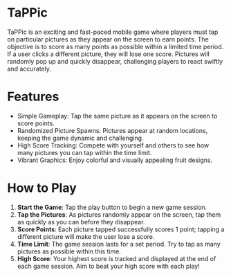 # TaPPic
TaPPic is an exciting and fast-paced mobile game where players must tap on particular pictures as they appear on the screen to earn points. The objective is to score as many points as possible within a limited time period. If a user clicks a different picture, they will lose one score. Pictures will randomly pop up and quickly disappear, challenging players to react swiftly and accurately.

# Features
- Simple Gameplay: Tap the same picture as it appears on the screen to score points.
- Randomized Picture Spawns: Pictures appear at random locations, keeping the game dynamic and challenging.
- High Score Tracking: Compete with yourself and others to see how many pictures you can tap within the time limit.
- Vibrant Graphics: Enjoy colorful and visually appealing fruit designs.

# How to Play
1. **Start the Game**: Tap the play button to begin a new game session.
2. **Tap the Pictures**: As pictures randomly appear on the screen, tap them as quickly as you can before they disappear.
3. **Score Points**: Each picture tapped successfully scores 1 point; tapping a different picture will make the user lose a score.
4. **Time Limit**: The game session lasts for a set period. Try to tap as many pictures as possible within this time.
5. **High Score**: Your highest score is tracked and displayed at the end of each game session. Aim to beat your high score with each play!

